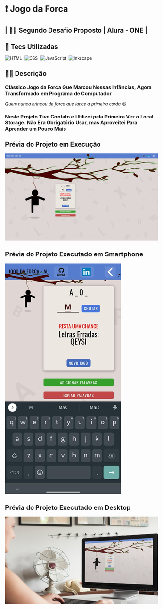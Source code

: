 # ❗ Jogo da Forca

## | 👊🏻 Segundo Desafio Proposto | Alura - ONE |

## 💾 Tecs Utilizadas

![HTML](https://img.shields.io/badge/-HTML-ccc?style=flat&logo=HTML5)&nbsp;
![CSS](https://img.shields.io/badge/-CSS-ccc?style=flat&logo=CSS3&logoColor=1572B6)&nbsp;
![JavaScript](https://img.shields.io/badge/-JavaScript-999?style=flat&logo=javascript&logoColor=)&nbsp;
![Inkscape](https://img.shields.io/badge/-Inkscape-ccc?style=flat&logo=inkscape&logoColor=000)&nbsp;

## ✍🏻 Descrição

### Clássico Jogo da Forca Que Marcou Nossas Infâncias, Agora Transformado em Programa de Computador

*Quem nunca brincou de forca que lance a primeira corda* 😃

### Neste Projeto Tive Contato e Utilizei pela Primeira Vez o Local Storage. Não Era Obrigatório Usar, mas Aproveitei Para Aprender um Pouco Mais

## Prévia do Projeto em Execução

[![Prévia do Projeto](img/previa.png)](https://github.com/euclides981/criptografia#readme)

## Prévia do Projeto Executado em Smartphone

[![Prévia do Projeto](img/cel.png)](https://github.com/euclides981/criptografia#readme)

## Prévia do Projeto Executado em Desktop

[![Prévia do Projeto](img/previa_desk.png)](https://github.com/euclides981/criptografia#readme)
